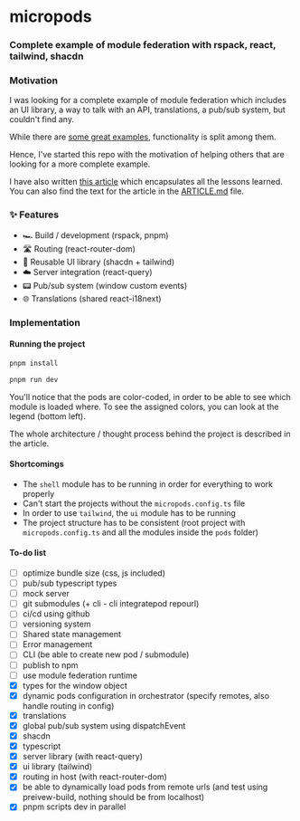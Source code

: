 # micropods

### Complete example of module federation with rspack, react, tailwind, shacdn

### Motivation

I was looking for a complete example of module federation which includes an UI library, a way to talk with an API, translations, a pub/sub system, but couldn't find any.

While there are [some great examples](https://github.com/module-federation/module-federation-examples), functionality is split among them.

Hence, I've started this repo with the motivation of helping others that are looking for a more complete example.

I have also written [this article](https://dev.to/stefan_moraru_871d86b9f9b/complete-module-federation-example-with-rspack-3pn3) which encapsulates all the lessons learned. You can also find the text for the article in the [ARTICLE.md](./ARTICLE.md) file.

### ✨ Features
- 🏎️ Build / development (rspack, pnpm)
- 🛣️ Routing (react-router-dom)
- 🎨 Reusable UI library (shacdn + tailwind)
- ☁️  Server integration (react-query)
- 📟 Pub/sub system (window custom events)
- 🌐 Translations (shared react-i18next)

### Implementation

#### Running the project

```sh
pnpm install

pnpm run dev
```

You'll notice that the pods are color-coded, in order to be able to see which module is loaded where. To see the assigned colors, you can look at the legend (bottom left).

The whole architecture / thought process behind the project is described in the article.

#### Shortcomings

- The `shell` module has to be running in order for everything to work properly
- Can't start the projects without the `micropods.config.ts` file
- In order to use `tailwind`, the `ui` module has to be running
- The project structure has to be consistent (root project with `micropods.config.ts` and all the modules inside the `pods` folder)

#### To-do list
- [ ] optimize bundle size (css, js included)
- [ ] pub/sub typescript types
- [ ] mock server
- [ ] git submodules (+ cli - cli integratepod repourl)
- [ ] ci/cd using github
- [ ] versioning system
- [ ] Shared state management
- [ ] Error management
- [ ] CLI (be able to create new pod / submodule)
- [ ] publish to npm
- [ ] use module federation runtime
- [x] types for the window object
- [x] dynamic pods configuration in orchestrator (specify remotes, also handle routing in config)
- [x] translations
- [x] global pub/sub system using dispatchEvent
- [x] shacdn
- [x] typescript
- [x] server library (with react-query)
- [x] ui library (tailwind)
- [x] routing in host (with react-router-dom)
- [x] be able to dynamically load pods from remote urls (and test using preivew-build, nothing should be from localhost)
- [x] pnpm scripts dev in parallel
